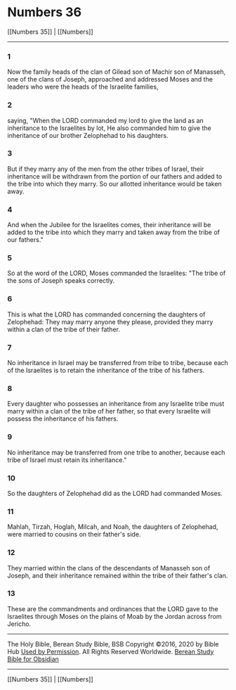 # Numbers 36

[[Numbers 35]] | [[Numbers]]

---

### 1
Now the family heads of the clan of Gilead son of Machir son of Manasseh, one of the clans of Joseph, approached and addressed Moses and the leaders who were the heads of the Israelite families,

### 2
saying, "When the LORD commanded my lord to give the land as an inheritance to the Israelites by lot, He also commanded him to give the inheritance of our brother Zelophehad to his daughters.

### 3
But if they marry any of the men from the other tribes of Israel, their inheritance will be withdrawn from the portion of our fathers and added to the tribe into which they marry. So our allotted inheritance would be taken away.

### 4
And when the Jubilee for the Israelites comes, their inheritance will be added to the tribe into which they marry and taken away from the tribe of our fathers."

### 5
So at the word of the LORD, Moses commanded the Israelites: "The tribe of the sons of Joseph speaks correctly.

### 6
This is what the LORD has commanded concerning the daughters of Zelophehad: They may marry anyone they please, provided they marry within a clan of the tribe of their father.

### 7
No inheritance in Israel may be transferred from tribe to tribe, because each of the Israelites is to retain the inheritance of the tribe of his fathers.

### 8
Every daughter who possesses an inheritance from any Israelite tribe must marry within a clan of the tribe of her father, so that every Israelite will possess the inheritance of his fathers.

### 9
No inheritance may be transferred from one tribe to another, because each tribe of Israel must retain its inheritance."

### 10
So the daughters of Zelophehad did as the LORD had commanded Moses.

### 11
Mahlah, Tirzah, Hoglah, Milcah, and Noah, the daughters of Zelophehad, were married to cousins on their father's side.

### 12
They married within the clans of the descendants of Manasseh son of Joseph, and their inheritance remained within the tribe of their father's clan.

### 13
These are the commandments and ordinances that the LORD gave to the Israelites through Moses on the plains of Moab by the Jordan across from Jericho.

---

The Holy Bible, Berean Study Bible, BSB
Copyright ©2016, 2020 by Bible Hub
[Used by Permission](https://berean.bible/terms.htm). All Rights Reserved Worldwide.
[Berean Study Bible for Obsidian](https://github.com/gapmiss/berean-study-bible-for-obsidian)

---

[[Numbers 35]] | [[Numbers]]


